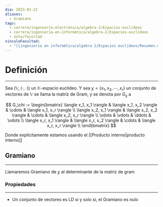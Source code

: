 ```yaml
---
dia: 2023-01-22
aliases:
  - Gramiano
tags:
  - carrera/ingeniería-electrónica/algebra-2/Espacios-euclídeos
  - carrera/ingeniería-en-informática/algebra-2/Espacios-euclídeos
  - nota/facultad
vinculoFacultad:
  - "[[ingeniería en informática/algebra 2/Espacios euclídeos/Resumen.md]]"
---
```

# Definición
---
Sea $(\mathbb{V}, \langle \cdot, \cdot \rangle)$ un $\mathbb{K}$-espacio euclídeo. Y sea $\chi = \{x_1, x_2, \cdots, x_r \}$ un conjunto de vectores de $\mathbb{V}$ se llama la matriz de Gram, y se denota por $G_\chi$ a

$$ G_\chi := \begin{bmatrix}
		\langle x_1, x_1 \rangle & \langle x_1, x_2 \rangle & \cdots & \langle x_1, x_r \rangle \\ 
		\langle x_2, x_1 \rangle & \langle x_2, x_2 \rangle & \cdots & \langle x_2, x_r \rangle \\ 
		\vdots & \vdots & \ddots & \vdots \\ 
		\langle x_r, x_1 \rangle & \langle x_r, x_2 \rangle & \cdots & \langle x_r, x_r \rangle \\ 
	\end{bmatrix} $$

Donde explícitamente estamos usando el [[Producto interno|producto interno]]

## Gramiano
---
Llamaremos Gramiano de $\chi$ al determinante de la matriz de gram

### Propiedades
---
 * Un conjunto de vectores es LD si y solo si, el Gramiano es nulo
